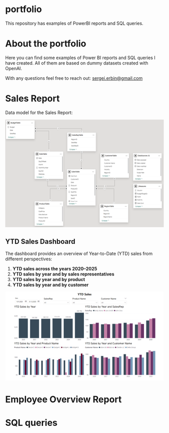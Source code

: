 # portfolio
This repository has examples of PowerBI reports and SQL queries.

# About the portfolio
Here you can find some examples of Power BI reports and SQL queries I have created.
All of them are based on dummy datasets created with OpenAI.

With any questions feel free to reach out: sergei.erbin@gmail.com

# Sales Report
Data model for the Sales Report:
<p align="center">
  <img src="https://raw.githubusercontent.com/sergeierbin/portfolio/refs/heads/main/Power%20BI%20reports/sales%20report/sales_report_data_model.png" width="600">
</p>

## YTD Sales Dashboard
The dashboard provides an overview of Year-to-Date (YTD) sales from different perspectives:  
1. **YTD sales across the years 2020–2025**  
2. **YTD sales by year and by sales representatives**  
3. **YTD sales by year and by product**  
4. **YTD sales by year and by customer**

<p align="center">
  <img src="https://raw.githubusercontent.com/sergeierbin/portfolio/refs/heads/main/Power%20BI%20reports/sales%20report/sales_report_ytd_sales.png" width="600">
</p>

# Employee Overview Report

# SQL queries